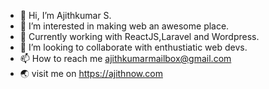 - 👋 Hi, I’m Ajithkumar S.
- 👀 I’m interested in making web an awesome place.
- 🌱 Currently working with ReactJS,Laravel and Wordpress.
- 💞️ I’m looking to collaborate with enthustiatic web devs.
- 📫 How to reach me ajithkumarmailbox@gmail.com
- 🌏 visit me on https://ajithnow.com

<!---
ajithnow/ajithnow is a ✨ special ✨ repository because its `README.md` (this file) appears on your GitHub profile.
You can click the Preview link to take a look at your changes.
--->
